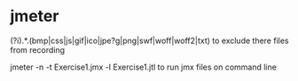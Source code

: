 # jmeter


(?i).*\.(bmp|css|js|gif|ico|jpe?g|png|swf|woff|woff2|txt)  to exclude there files from recording




jmeter -n -t Exercise1.jmx -l Exercise1.jtl to run jmx files on command line
